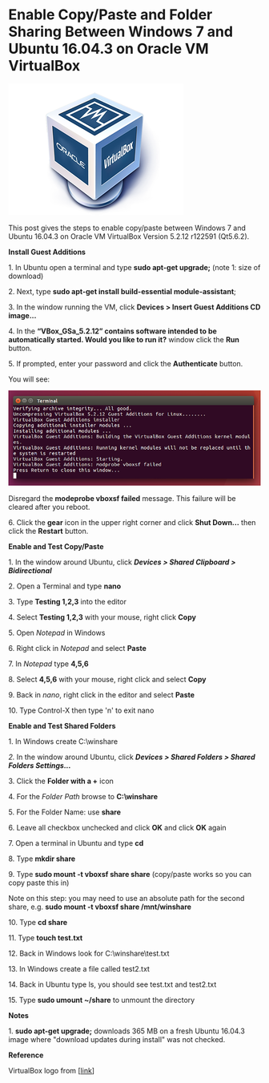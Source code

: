 # Enable Copy/Paste and Folder Sharing Between Windows 7 and Ubuntu 16.04.3 on Oracle VM VirtualBox

![virtualbox_logo_1](virtualbox_logo_1.png)

This post gives the steps to enable copy/paste between Windows 7 and Ubuntu 16.04.3 on Oracle VM VirtualBox Version 5.2.12 r122591 (Qt5.6.2).

**Install Guest Additions**

1\. In Ubuntu open a terminal and type **sudo apt-get upgrade;** (note 1: size of download)

2\. Next, type **sudo apt-get install build-essential module-assistant**;

3\. In the window running the VM, click **Devices > Insert Guest Additions CD image...**

4\. In the **“VBox\_GSa\_5.2.12” contains software intended to be automatically started. Would you like to run it?** window click the **Run** button.

5\. If prompted, enter your password and click the **Authenticate** button.

You will see:

![install_guest_additions_2](install_guest_additions_2.png)

Disregard the **modeprobe vboxsf failed** message. This failure will be cleared after you reboot.

6\. Click the **gear** icon in the upper right corner and click **Shut Down...** then click the **Restart** button.

**Enable and Test Copy/Paste**

1\. In the window around Ubuntu, click **_Devices > Shared Clipboard > Bidirectional_**

2\. Open a Terminal and type **nano**

3\. Type **Testing 1,2,3** into the editor

4\. Select **Testing 1,2,3** with your mouse, right click **Copy**

5\. Open _Notepad_ in Windows

6\. Right click in _Notepad_ and select **Paste**

7\. In _Notepad_ type **4,5,6**

8\. Select **4,5,6** with your mouse, right click and select **Copy**

9\. Back in _nano_, right click in the editor and select **Paste**

10\. Type Control-X then type 'n' to exit nano

**Enable and Test Shared Folders**

1\. In Windows create C:\\winshare

_2._ In the window around Ubuntu, click **_Devices > Shared Folders > Shared Folders Settings..._**

3\. Click the **Folder with a +** icon

4\. For the _Folder Path_ browse to **C:\\winshare**

5\. For the Folder Name: use **share**

6\. Leave all checkbox unchecked and click **OK** and click **OK** again

7\. Open a terminal in Ubuntu and type **cd**

8\. Type **mkdir share**

9\. Type **sudo mount -t vboxsf share share** (copy/paste works so you can copy paste this in)

Note on this step: you may need to use an absolute path for the second share, e.g. **sudo mount -t vboxsf share /mnt/winshare**

10\. Type **cd share**

11\. Type **touch test.txt**

12\. Back in Windows look for C:\\winshare\\test.txt

13\. In Windows create a file called test2.txt

14\. Back in Ubuntu type ls, you should see test.txt and test2.txt

15\. Type **sudo umount ~/share** to unmount the directory

**Notes**

1\. **sudo apt-get upgrade;** downloads 365 MB on a fresh Ubuntu 16.04.3 image where "download updates during install" was not checked.

**Reference**

VirtualBox logo from \[[<u><span>link</span></u>](https://www.virtualbox.org/)\]